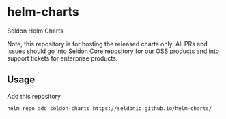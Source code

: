 # helm-charts
Seldon Helm Charts

Note, this repository is for hosting the released charts only. 
All PRs and issues should go into [Seldon Core](https://github.com/SeldonIO/seldon-core) repository for our OSS products and into support tickets for enterprise products.

## Usage 

Add this repository

```bash
helm repo add seldon-charts https://seldonio.github.io/helm-charts/
```        

